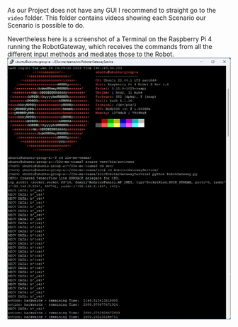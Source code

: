 As our Project does not have any GUI I recommend to straight go to the `video` folder.
This folder contains videos showing each Scenario our Scenario is possible to do.

Nevertheless here is a screenshot of a Terminal on the Raspberry Pi 4 running the RobotGateway, which receives the commands from all the different input methods and mediates those to the Robot.
![Raspberry Pi 4 running the RobotGateway](./putty_QIeAVwlojf.png)

